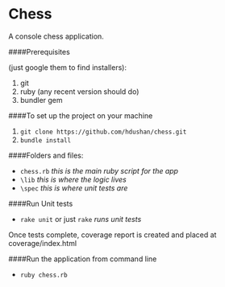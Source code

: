 Chess
==========

A console chess application.


####Prerequisites

(just google them to find installers):

1. git
2. ruby (any recent version should do)
3. bundler gem


####To set up the project on your machine

1. `git clone https://github.com/hdushan/chess.git`
2. `bundle install`


####Folders and files:

- `chess.rb` *this is the main ruby script for the app*
- `\lib` *this is where the logic lives*
- `\spec` *this is where unit tests are*


####Run Unit tests

- `rake unit` or just `rake` *runs unit tests*

Once tests complete, coverage report is created and placed at coverage/index.html


####Run the application from command line

- `ruby chess.rb`